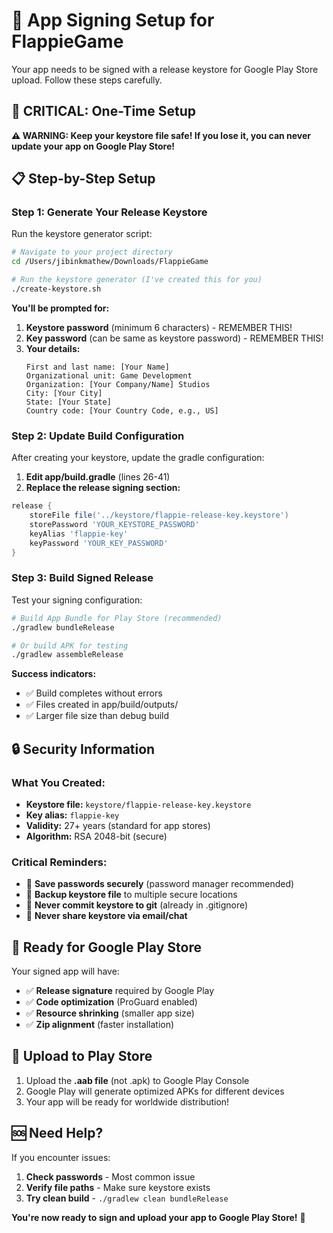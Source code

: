 # 🔐 App Signing Setup for FlappieGame

Your app needs to be signed with a release keystore for Google Play Store upload. Follow these steps carefully.

## 🚨 CRITICAL: One-Time Setup

**⚠️ WARNING: Keep your keystore file safe! If you lose it, you can never update your app on Google Play Store!**

## 📋 Step-by-Step Setup

### Step 1: Generate Your Release Keystore

Run the keystore generator script:

```bash
# Navigate to your project directory
cd /Users/jibinkmathew/Downloads/FlappieGame

# Run the keystore generator (I've created this for you)
./create-keystore.sh
```

**You'll be prompted for:**

1. **Keystore password** (minimum 6 characters) - REMEMBER THIS!
2. **Key password** (can be same as keystore password) - REMEMBER THIS!
3. **Your details:**
   ```
   First and last name: [Your Name]
   Organizational unit: Game Development  
   Organization: [Your Company/Name] Studios
   City: [Your City]
   State: [Your State]
   Country code: [Your Country Code, e.g., US]
   ```

### Step 2: Update Build Configuration

After creating your keystore, update the gradle configuration:

1. **Edit app/build.gradle** (lines 26-41)
2. **Replace the release signing section:**

```gradle
release {
    storeFile file('../keystore/flappie-release-key.keystore')
    storePassword 'YOUR_KEYSTORE_PASSWORD'
    keyAlias 'flappie-key'
    keyPassword 'YOUR_KEY_PASSWORD'
}
```

### Step 3: Build Signed Release

Test your signing configuration:

```bash
# Build App Bundle for Play Store (recommended)
./gradlew bundleRelease

# Or build APK for testing
./gradlew assembleRelease
```

**Success indicators:**
- ✅ Build completes without errors
- ✅ Files created in app/build/outputs/
- ✅ Larger file size than debug build

## 🔒 Security Information

### What You Created:
- **Keystore file:** `keystore/flappie-release-key.keystore`
- **Key alias:** `flappie-key`
- **Validity:** 27+ years (standard for app stores)
- **Algorithm:** RSA 2048-bit (secure)

### Critical Reminders:
- 🔐 **Save passwords securely** (password manager recommended)
- 💾 **Backup keystore file** to multiple secure locations
- 🚫 **Never commit keystore to git** (already in .gitignore)
- 📧 **Never share keystore via email/chat**

## 🚀 Ready for Google Play Store

Your signed app will have:
- ✅ **Release signature** required by Google Play
- ✅ **Code optimization** (ProGuard enabled)
- ✅ **Resource shrinking** (smaller app size)
- ✅ **Zip alignment** (faster installation)

## 📱 Upload to Play Store

1. Upload the **.aab file** (not .apk) to Google Play Console
2. Google Play will generate optimized APKs for different devices
3. Your app will be ready for worldwide distribution!

## 🆘 Need Help?

If you encounter issues:
1. **Check passwords** - Most common issue
2. **Verify file paths** - Make sure keystore exists
3. **Try clean build** - `./gradlew clean bundleRelease`

**You're now ready to sign and upload your app to Google Play Store!** 🎉

